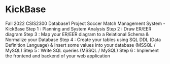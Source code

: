 # KickBase
Fall 2022
CSIS2300 Database1 Project 
Soccer Match Management System - KickBase
Step 1 : Planning and System Analysis
Step 2 : Draw ER/EER diagram
Step 3 : Map your ER/EER diagram to a Relational Schema & Normalize your Database
Step 4 : Create your tables using SQL DDL (Data Definition Language) & Insert some values into your database (MSSQL / MySQL)
Step 5 : Write SQL queries (MSSQL / MySQL)
Step 6 : Implement the frontend and backend of your web application
